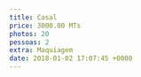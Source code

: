 ```yaml
---
title: Casal
price: 3000.00 MTs
photos: 20
pessoas: 2
extra: Maquiagem
date: 2018-01-02 17:07:45 +0000
---
```

